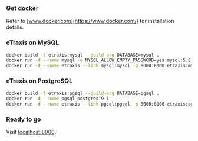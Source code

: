 ### Get docker

Refer to [www.docker.com](https://www.docker.com/) for installation details.

### eTraxis on MySQL

```bash
docker build -t etraxis:mysql --build-arg DATABASE=mysql .
docker run -d --name mysql -e MYSQL_ALLOW_EMPTY_PASSWORD=yes mysql:5.5
docker run -d --name etraxis --link mysql:mysql -p 8000:8000 etraxis:mysql
```

### eTraxis on PostgreSQL

```bash
docker build -t etraxis:pgsql --build-arg DATABASE=pgsql .
docker run -d --name pgsql postgres:9.1
docker run -d --name etraxis --link pgsql:pgsql -p 8000:8000 etraxis:pgsql
```

### Ready to go

Visit [localhost:8000](http://localhost:8000/).
